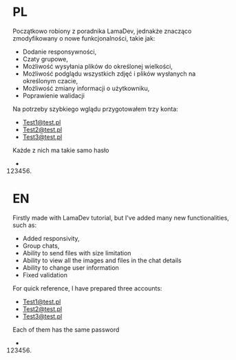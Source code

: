 # PL
Początkowo robiony z poradnika LamaDev, jednakże znacząco zmodyfikowany o nowe funkcjonalności, takie jak:
  - Dodanie responsywności,
  - Czaty grupowe,
  - Możliwość wysyłania plików do określonej wielkości,
  - Możliwość podglądu wszystkich zdjęć i plików wysłanych na określonym czacie,
  - Możliwość zmiany informacji o użytkowniku,
  - Poprawienie walidacji

Na potrzeby szybkiego wglądu przygotowałem trzy konta:
- Test1@test.pl
- Test2@test.pl
- Test3@test.pl

Każde z nich ma takie samo hasło
- 123456.

# EN
Firstly made with LamaDev tutorial, but I've added many new functionalities, such as:
  - Added responsivity,
  - Group chats,
  - Ability to send files with size limitation
  - Ability to view all the images and files in the chat details
  - Ability to change user information
  - Fixed validation

For quick reference, I have prepared three accounts:
- Test1@test.pl
- Test2@test.pl
- Test3@test.pl

Each of them has the same password
- 123456.
